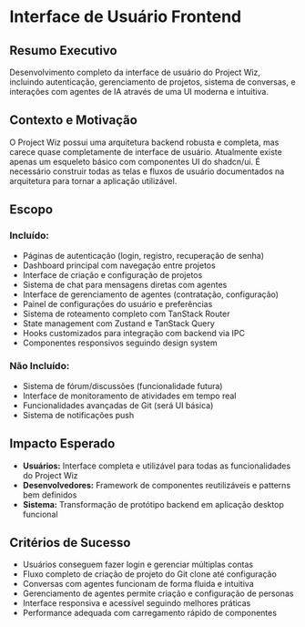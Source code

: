 # Interface de Usuário Frontend

## Resumo Executivo

Desenvolvimento completo da interface de usuário do Project Wiz, incluindo autenticação, gerenciamento de projetos, sistema de conversas, e interações com agentes de IA através de uma UI moderna e intuitiva.

## Contexto e Motivação

O Project Wiz possui uma arquitetura backend robusta e completa, mas carece quase completamente de interface de usuário. Atualmente existe apenas um esqueleto básico com componentes UI do shadcn/ui. É necessário construir todas as telas e fluxos de usuário documentados na arquitetura para tornar a aplicação utilizável.

## Escopo

### Incluído:

- Páginas de autenticação (login, registro, recuperação de senha)
- Dashboard principal com navegação entre projetos
- Interface de criação e configuração de projetos
- Sistema de chat para mensagens diretas com agentes
- Interface de gerenciamento de agentes (contratação, configuração)
- Painel de configurações do usuário e preferências
- Sistema de roteamento completo com TanStack Router
- State management com Zustand e TanStack Query
- Hooks customizados para integração com backend via IPC
- Componentes responsivos seguindo design system

### Não Incluído:

- Sistema de fórum/discussões (funcionalidade futura)
- Interface de monitoramento de atividades em tempo real
- Funcionalidades avançadas de Git (será UI básica)
- Sistema de notificações push

## Impacto Esperado

- **Usuários:** Interface completa e utilizável para todas as funcionalidades do Project Wiz
- **Desenvolvedores:** Framework de componentes reutilizáveis e patterns bem definidos
- **Sistema:** Transformação de protótipo backend em aplicação desktop funcional

## Critérios de Sucesso

- Usuários conseguem fazer login e gerenciar múltiplas contas
- Fluxo completo de criação de projeto do Git clone até configuração
- Conversas com agentes funcionam de forma fluida e intuitiva
- Gerenciamento de agentes permite criação e configuração de personas
- Interface responsiva e acessível seguindo melhores práticas
- Performance adequada com carregamento rápido de componentes
